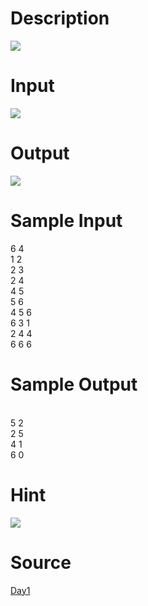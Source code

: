 
# Description

<div class="content"><img border="0" src="source/bzoj/1787/img/aHR0cHM6Ly9seWRzeS5jb20vSnVkZ2VPbmxpbmUvaW1hZ2VzLzE3ODcxLmpwZw==.jpg"/> </div>

# Input

<div class="content"><img border="0" src="source/bzoj/1787/img/aHR0cHM6Ly9seWRzeS5jb20vSnVkZ2VPbmxpbmUvaW1hZ2VzLzE3ODcyLmpwZw==.jpg"/> </div>

# Output

<div class="content"><img border="0" src="source/bzoj/1787/img/aHR0cHM6Ly9seWRzeS5jb20vSnVkZ2VPbmxpbmUvaW1hZ2VzLzE3ODczLmpwZw==.jpg"/> </div>

# Sample Input

<div class="content"><span class="sampledata">6 4 <br/>
1 2 <br/>
2 3 <br/>
2 4 <br/>
4 5 <br/>
5 6 <br/>
4 5 6 <br/>
6 3 1 <br/>
2 4 4 <br/>
6 6 6 <br/>
</span></div>

# Sample Output

<div class="content"><span class="sampledata"> <br/>
5 2 <br/>
2 5 <br/>
4 1 <br/>
6 0 </span></div>

# Hint

<div class="content"><p><img border="0" src="source/bzoj/1787/img/aHR0cHM6Ly9seWRzeS5jb20vSnVkZ2VPbmxpbmUvaW1hZ2VzLzE3ODc0LmpwZw==.jpg"/> </p></div>

# Source

<div class="content"><p><a href="problemset.php?search=Day1">Day1</a></p></div>

